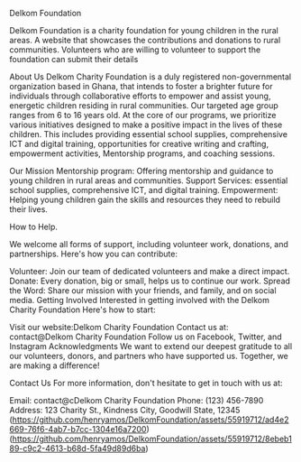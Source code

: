 Delkom Foundation
 
Delkom Foundation is a charity foundation for young children in the rural areas. A website that showcases the contributions and donations to rural communities. Volunteers who are willing to volunteer to support the foundation can submit their details

About Us
Delkom Charity Foundation is a duly registered non-governmental organization based in Ghana, that intends to foster a brighter future for individuals through collaborative efforts to empower and assist young, energetic children residing in rural communities. Our targeted age group ranges from 6 to 16 years old.
At the core of our programs, we prioritize various initiatives designed to make a positive impact in the lives of these children. This includes providing essential school supplies, comprehensive ICT and digital training, opportunities for creative writing and crafting, empowerment activities, Mentorship programs, and coaching sessions.
               

Our Mission
Mentorship program: Offering mentorship and guidance to young children in rural areas and communities.
Support Services: essential school supplies, comprehensive ICT, and digital training.
Empowerment: Helping young children  gain the skills and resources they need to rebuild their lives.

How to Help.

We welcome all forms of support, including volunteer work, donations, and partnerships. Here's how you can contribute:

Volunteer: Join our team of dedicated volunteers and make a direct impact.
Donate: Every donation, big or small, helps us to continue our work.
Spread the Word: Share our mission with your friends, and family, and on social media.
Getting Involved
Interested in getting involved with the Delkom Charity Foundation
 Here's how to start:

Visit our website:Delkom Charity Foundation <!-- Replace `#` with the link to your project's website -->
Contact us at: contact@Delkom Charity Foundation <!-- Replace with your contact email -->
Follow us on Facebook, Twitter, and Instagram <!-- Replace `#` with the links to your social media pages -->
Acknowledgments
We want to extend our deepest gratitude to all our volunteers, donors, and partners who have supported us. Together, we are making a difference!

Contact Us
For more information, don't hesitate to get in touch with us at:

Email: contact@cDelkom Charity Foundation
Phone: (123) 456-7890 <!-- Replace with your actual contact number -->
Address: 123 Charity St., Kindness City, Goodwill State, 12345 <!-- Replace with your actual address -->
(https://github.com/henryamos/DelkomFoundation/assets/55919712/ad4e2669-76f6-4ab7-b7cc-1304e16a7200)
(https://github.com/henryamos/DelkomFoundation/assets/55919712/8ebeb189-c9c2-4613-b68d-5fa49d89d6ba)
